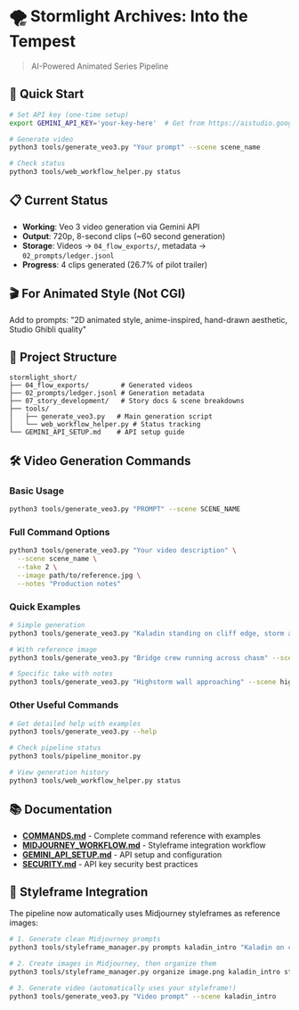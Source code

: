 # 🌪️ Stormlight Archives: Into the Tempest
> AI-Powered Animated Series Pipeline

## 🎯 Quick Start

```bash
# Set API key (one-time setup)
export GEMINI_API_KEY='your-key-here'  # Get from https://aistudio.google.com/app/apikey

# Generate video
python3 tools/generate_veo3.py "Your prompt" --scene scene_name

# Check status
python3 tools/web_workflow_helper.py status
```

## 📋 Current Status

- **Working**: Veo 3 video generation via Gemini API 
- **Output**: 720p, 8-second clips (~60 second generation)
- **Storage**: Videos → `04_flow_exports/`, metadata → `02_prompts/ledger.jsonl`
- **Progress**: 4 clips generated (26.7% of pilot trailer)

## 🎬 For Animated Style (Not CGI)

Add to prompts: "2D animated style, anime-inspired, hand-drawn aesthetic, Studio Ghibli quality"

## 📁 Project Structure

```
stormlight_short/
├── 04_flow_exports/        # Generated videos
├── 02_prompts/ledger.jsonl # Generation metadata
├── 07_story_development/   # Story docs & scene breakdowns
├── tools/
│   ├── generate_veo3.py   # Main generation script
│   └── web_workflow_helper.py # Status tracking
└── GEMINI_API_SETUP.md    # API setup guide
```

## 🛠️ Video Generation Commands

### Basic Usage
```bash
python3 tools/generate_veo3.py "PROMPT" --scene SCENE_NAME
```

### Full Command Options
```bash
python3 tools/generate_veo3.py "Your video description" \
  --scene scene_name \
  --take 2 \
  --image path/to/reference.jpg \
  --notes "Production notes"
```

### Quick Examples
```bash
# Simple generation
python3 tools/generate_veo3.py "Kaladin standing on cliff edge, storm approaching" --scene kaladin_intro

# With reference image
python3 tools/generate_veo3.py "Bridge crew running across chasm" --scene bridge_run --image 01_styleframes_midjourney/bridge-scene.png

# Specific take with notes
python3 tools/generate_veo3.py "Highstorm wall approaching" --scene highstorm --take 3 --notes "Darker, more ominous version"
```

### Other Useful Commands
```bash
# Get detailed help with examples
python3 tools/generate_veo3.py --help

# Check pipeline status
python3 tools/pipeline_monitor.py

# View generation history
python3 tools/web_workflow_helper.py status
```

## 📚 Documentation

- **[COMMANDS.md](COMMANDS.md)** - Complete command reference with examples
- **[MIDJOURNEY_WORKFLOW.md](MIDJOURNEY_WORKFLOW.md)** - Styleframe integration workflow
- **[GEMINI_API_SETUP.md](GEMINI_API_SETUP.md)** - API setup and configuration
- **[SECURITY.md](SECURITY.md)** - API key security best practices

## 🎨 Styleframe Integration

The pipeline now automatically uses Midjourney styleframes as reference images:

```bash
# 1. Generate clean Midjourney prompts
python3 tools/styleframe_manager.py prompts kaladin_intro "Kaladin on cliff edge storm approaching"

# 2. Create images in Midjourney, then organize them
python3 tools/styleframe_manager.py organize image.png kaladin_intro start

# 3. Generate video (automatically uses your styleframe!)
python3 tools/generate_veo3.py "Video prompt" --scene kaladin_intro
```